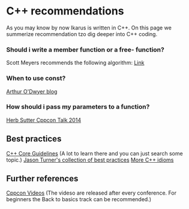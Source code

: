 # C++ recommendations
As you may know by now Ikarus is written in C++. On this page we summerize recommendation tzo dig deeper into C++ coding.

### Should i write a member function or a free- function?
Scott Meyers recommends the following algorithm: [Link](http://cpptips.com/nmemfunc_encap)

### When to use const?
[Arthur O'Dwyer blog](https://quuxplusone.github.io/blog/2022/01/23/dont-const-all-the-things/)

### How should i pass my parameters to a function?
[Herb Sutter Cppcon Talk 2014](https://youtu.be/xnqTKD8uD64?t=3318)

## Best practices

[C++ Core Guidelines](https://isocpp.github.io/CppCoreGuidelines/CppCoreGuidelines) (A lot to learn there and you can just search some topic.)
[Jason Turner's collection of best practices](https://lefticus.gitbooks.io/cpp-best-practices)
[More C++ idioms](https://en.wikibooks.org/wiki/More_C%2B%2B_Idioms)


## Further references

[Cppcon Videos](https://www.youtube.com/user/CppCon) (The videso are released after every conference. For beginners the Back to basics track can be recommended.)
